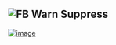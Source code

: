 ![FB Warn Suppress](https://user-images.githubusercontent.com/5730766/196259636-99a31c79-38fc-42df-a271-c727dc34caf0.png)
---
[![image](https://user-images.githubusercontent.com/5730766/197424236-9d7c8187-c901-4e56-985e-79621e915c92.png)](https://chrome.google.com/webstore/detail/fb-warn-suppress/imdbjilbiiipdjclgldafopghomifejn)
